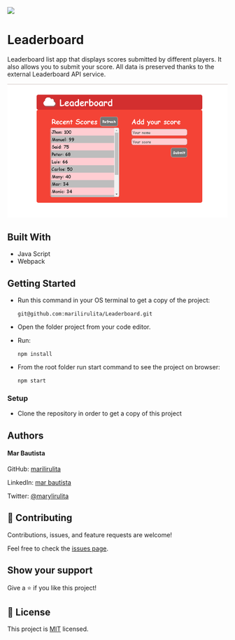 ![](https://img.shields.io/badge/Microverse-blueviolet)

# Leaderboard
Leaderboard list app that displays scores submitted by different players. It also allows you to submit your score. All data is preserved thanks to the external Leaderboard API service.

![](leaderboard-screen.png)

## Built With

- Java Script
- Webpack

## Getting Started

- Run this command in your OS terminal to get a copy of the project:

  ```
  git@github.com:marilirulita/Leaderboard.git
  ```

- Open the folder project from your code editor.

- Run:

  ```
  npm install
  ```
  
- From the root folder run start command to see the project on browser: 

  ```
  npm start
  ```

### Setup

* Clone the repository in order to get a copy of this project

## Authors

#### Mar Bautista
GitHub: [marilirulita](https://github.com/marilirulita)

LinkedIn: [mar bautista](https://www.linkedin.com/in/marbautista/)

Twitter: [@marylirulita](https://twitter.com/marylirulita)

## 🤝 Contributing

Contributions, issues, and feature requests are welcome!

Feel free to check the [issues page](https://github.com/marilirulita/Leaderboard/issues).

## Show your support

Give a ⭐️ if you like this project!

## 📝 License

This project is [MIT](LICENSE) licensed.

